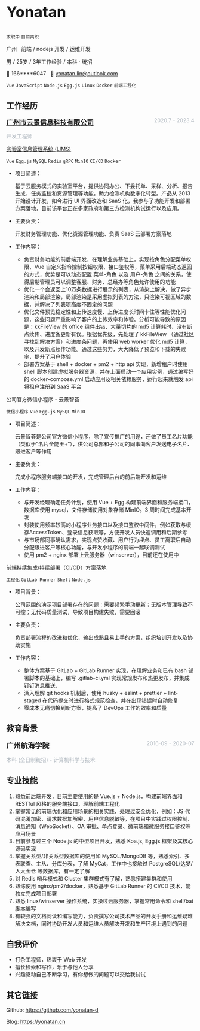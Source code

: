 <div style="max-width: 900px; margin: 40px auto;">

<h2 style="font-size:40px">Yonatan</h2>

`求职中` `目前离职`

广州 &nbsp; 前端 / nodejs 开发 / 运维开发

男 / 25岁 / 3年工作经验 / 本科 · 统招

📱 166****6047  &nbsp; 📧 yonatan.lin@outlook.com

`Vue` `JavaScript` `Node.js` `Egg.js` `Linux` `Docker` `前端工程化`



## 工作经历

<a href="https://www.cloudscape.net.cn/" style="font-size:18px;font-weight:600;">广州市云景信息科技有限公司</a>  <span style="float:right;color:#adb5bd">2020.7 - 2023.4</span>

<span style="color:#adb5bd">开发工程师</span>

<a href="https://www.lims.cn/">实验室信息管理系统 (LIMS)</a>

`Vue`  `Egg.js`  `MySQL`  `Redis`  `gRPC`  `MinIO`  `CI/CD`  `Docker`

- 项目简述：

  基于云服务模式的实验室平台，提供协同办公、下委托单、采样、分析、报告生成、任务监控和资源管理等功能，助力检测机构数字化转型。产品从 2013 开始设计开发，如今进行 UI 界面改造和 SaaS 化，我参与了功能开发和部署方案落地，目前该平台正在多家政府和第三方检测机构试运行以及应用。

- 主要负责：

  开发财务管理功能、优化资源管理功能、负责 SaaS 云部署方案落地

- 工作内容：
  - 负责财务功能的前后端开发，在理解业务基础上，实现按角色分配菜单权限、Vue 自定义指令控制按钮权限、接口鉴权等，菜单采用后端动态返回的方式，优势是可以动态配置 菜单-角色 以及 用户-角色 之间的关系，使得后期管理员可以调整客服、财务、总经办等角色允许使用的功能
  - 优化一个会返回上10万条数据进行展示的列表，从渲染上解决，做了异步渲染和局部渲染，局部渲染是采用虚拟列表的方法，只渲染可视区域的数据，并解决了列表项高度不固定的问题
  - 优化文件预览稳定性和上传速度慢、上传进度长时间卡住等性能优化问题，这些问题严重影响了客户的上传效率和体验。分析可能导致的原因是：kkFileView 的 office 组件出错、大量切片的 md5 计算耗时、没有断点续传、进度条更新有误。根据优先级，先处理了 kkFileView （通过社区寻找到解决方案）和进度条问题，再使用 web worker 优化 md5 计算，以及开发断点续传功能。通过这些努力，大大降低了预览和下载的失败率，提升了用户体验
  - 部署方案基于 shell + docker + pm2 + http api 实现，新增租户时使用 shell 脚本创建虚拟服务器资源，并在上面启动一个应用实例，通过编写好的 docker-compose.yml 启动应用及相关依赖服务，运行起来就触发 api 将租户注册到 SaaS 平台



<a>公司官方微信小程序 - 云景智荟</a>

`微信小程序`  `Vue`  `Egg.js`  `MySQL`  `MinIO`

- 项目简述：

  云景智荟是公司官方微信小程序，除了宣传推广的用途，还做了员工名片功能（类似于”名片全能王+“），供公司总部和子公司的同事向客户发送电子名片、跟进客户等作用

- 主要负责：

  完成小程序服务端接口的开发，完成管理后台的前后端开发和运维

- 工作内容：
  - 与开发经理确定任务计划，使用 Vue + Egg 构建前端界面和服务端接口，数据库使用 mysql，文件存储使用对象存储  MinIO。3 周时间完成基本开发
  - 封装使用频率较高的小程序业务接口以及接口鉴权中间件，例如获取与缓存AccessToken、登录信息获取等，方便开发人员快速调用和后期参考
  - 与市场部同事确认需求，实现点赞收藏、用户行为埋点、员工离职后自动分配跟进客户等核心功能，与开发小程序的前端一起联调测试
  - 使用 pm2 + nginx 部署上云服务器（winserver），目前还在使用中



<a>前端持续集成/持续部署（CI/CD）方案落地</a>

`工程化`  `GitLab Runner`  `Shell`  `Node.js` 

- 项目背景：

  公司范围的演示项目部署存在的问题：需要频繁手动更新；无版本管理导致不可控；无代码质量测试，导致项目构建失败，需要回滚

- 主要负责：

  负责部署流程的改进和优化，输出成熟且易上手的方案，组织培训开发以及协助实施

- 工作内容：
  
  - 整体方案基于 GitLab + GitLab Runner 实现，在理解业务和已有 bash 部署脚本的基础上，编写 .gitlab-ci.yml 实现常规发布和热更发布，并集成钉钉消息推送、
  - 深入理解 git hooks 机制后，使用 husky + eslint + prettier + lint-staged 在代码提交时进行格式规范检查，并在出现错误时自动修复
  - 零成本无痛切换到新方案，提高了 DevOps 工作的效率和质量



## 教育背景

<span style="font-weight:700;font-size:1.2rem;">广州航海学院 </span> <span style="float:right;color:#adb5bd">2016-09 - 2020-07</span>

<span style="color:#adb5bd">本科 (全日制统招) - 计算机科学与技术</span>



## 专业技能

1. 熟悉前后端开发，目前主要使用的是 Vue.js + Node.js，构建前端界面和 RESTful 风格的服务端接口，理解前端工程化
2. 掌握常见的前端优化和应用场景的相关实践，处理过安全优化，例如：JS 代码混淆加密、请求数据加解密、用户信息脱敏等，在项目中实践过权限控制、消息通知（WebSocket）、OA 审批、单点登录、微前端和微服务接口鉴权等应用场景
3. 目前参与过三个 Node.js 的中型项目开发，熟悉 Koa.js, Egg.js 框架及其核心源码实现
4. 掌握关系型/非关系型数据库的使用如 MySQL/MongoDB 等，熟悉索引、多表联查、主从、分库分表，了解 MyCat，工作中也接触过 PostgreSQL/达梦/人大金仓 等数据库，有一定了解
5. 对 Redis 哨兵模式和 Cluster 集群模式有了解，熟悉搭建集群和使用
6. 熟练使用 nginx/pm2/docker，熟悉基于 GitLab Runner 的 CI/CD 技术，能独立完成项目部署
7. 熟悉 linux/winserver 操作系统，实操过云服务器，掌握常用命令和 shell/bat 脚本编写
8. 有较强的文档阅读和编写能力，负责撰写公司技术产品的开发手册和运维疑难解决文档，同时协助开发人员和运维人员解决开发和生产环境上遇到的问题



## 自我评价

- 打杂工程师，热衷于 Web 开发
- 擅长检索和写作，乐于与他人分享
- 兴趣驱动自己不断学习，有你想做的问题可以交给我试试



## 其它链接

<Icon class="icon-github"></Icon> Github: https://github.com/yonatan-d

<Icon class="icon-blog"></Icon> Blog: https://yonatan.cn

</div>

